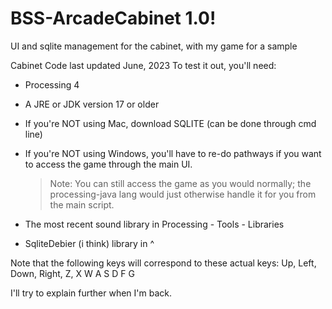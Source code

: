 # BSS-ArcadeCabinet 1.0!
UI and sqlite management for the cabinet, with my game for a sample

Cabinet Code last updated June, 2023
To test it out, you'll need:
  - Processing 4
  - A JRE or JDK version 17 or older
  - If you're NOT using Mac, download SQLITE (can be done through cmd line)
  - If you're NOT using Windows, you'll have to re-do pathways if you want to access the game through the main UI.
      > Note: You can still access the game as you would normally; the processing-java lang would just otherwise handle it for you from the main script.

  - The most recent sound library in Processing - Tools - Libraries
  - SqliteDebier (i think) library in ^

Note that the following keys will correspond to these actual keys:
  Up, Left, Down, Right, Z, X
  W A S D F G 

I'll try to explain further when I'm back.
